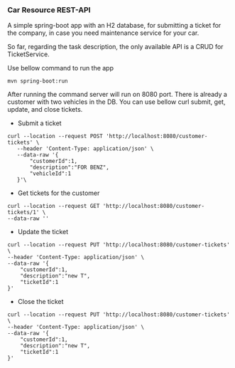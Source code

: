 ### Car Resource REST-API

A simple spring-boot app with an H2 database, for submitting a ticket for the company, in case you need maintenance service for your car.

So far, regarding the task description, the only available API is a CRUD for TicketService.

Use bellow command to run the app

```mvn spring-boot:run```

After running the command server will run on 8080 port. There is already a customer with two vehicles in the DB. You can use bellow curl submit, get, update, and close tickets.

- Submit a ticket

```
curl --location --request POST 'http://localhost:8080/customer-tickets' \
   --header 'Content-Type: application/json' \
   --data-raw '{
       "customerId":1,
       "description":"FOR BENZ",
       "vehicleId":1
   }'\
```

- Get tickets for the customer

```
curl --location --request GET 'http://localhost:8080/customer-tickets/1' \
--data-raw ''
```

- Update the ticket

```
curl --location --request PUT 'http://localhost:8080/customer-tickets' \
--header 'Content-Type: application/json' \
--data-raw '{
    "customerId":1,
    "description":"new T",
    "ticketId":1
}'
```

- Close the ticket

```
curl --location --request PUT 'http://localhost:8080/customer-tickets' \
--header 'Content-Type: application/json' \
--data-raw '{
    "customerId":1,
    "description":"new T",
    "ticketId":1
}'
```